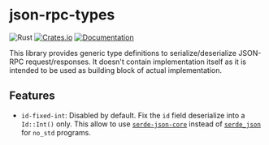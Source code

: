 # json-rpc-types

![Rust](https://github.com/DoumanAsh/json-rpc-types/workflows/Rust/badge.svg?branch=master)
[![Crates.io](https://img.shields.io/crates/v/json-rpc-types.svg)](https://crates.io/crates/json-rpc-types)
[![Documentation](https://docs.rs/json-rpc-types/badge.svg)](https://docs.rs/crate/json-rpc-types/)

This library provides generic type definitions to serialize/deserialize JSON-RPC request/responses.
It doesn't contain implementation itself as it is intended to be used as building block of actual implementation.

## Features

- `id-fixed-int`:
  Disabled by default. Fix the `id` field deserialize into a `Id::Int()` only. This allow to use [`serde-json-core`] instead of [`serde_json`] for `no_std` programs.

[`serde-json-core`]: https://crates.io/crates/serde-json-core
[`serde_json`]: https://crates.io/crates/serde_json

